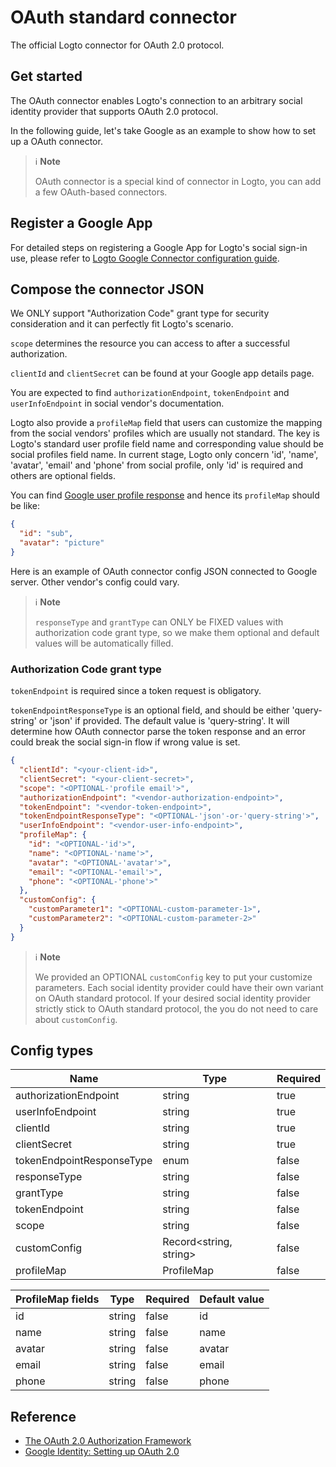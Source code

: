 # OAuth standard connector

The official Logto connector for OAuth 2.0 protocol.

## Get started

The OAuth connector enables Logto's connection to an arbitrary social identity provider that supports OAuth 2.0 protocol.

In the following guide, let's take Google as an example to show how to set up a OAuth connector.

> ℹ️ **Note**
> 
> OAuth connector is a special kind of connector in Logto, you can add a few OAuth-based connectors.

## Register a Google App

For detailed steps on registering a Google App for Logto's social sign-in use, please refer to [Logto Google Connector configuration guide](https://github.com/logto-io/connectors/tree/master/packages/connector-google#set-up-a-project-in-the-google-api-console).

## Compose the connector JSON

We ONLY support "Authorization Code" grant type for security consideration and it can perfectly fit Logto's scenario.

`scope` determines the resource you can access to after a successful authorization.

`clientId` and `clientSecret` can be found at your Google app details page.

You are expected to find `authorizationEndpoint`, `tokenEndpoint` and `userInfoEndpoint` in social vendor's documentation.

Logto also provide a `profileMap` field that users can customize the mapping from the social vendors' profiles which are usually not standard. The key is Logto's standard user profile field name and corresponding value should be social profiles field name. In current stage, Logto only concern 'id', 'name', 'avatar', 'email' and 'phone' from social profile, only 'id' is required and others are optional fields.

You can find [Google user profile response](https://developers.google.com/identity/openid-connect/openid-connect#an-id-tokens-payload) and hence its `profileMap` should be like:

```json
{
  "id": "sub",
  "avatar": "picture"
}
```

Here is an example of OAuth connector config JSON connected to Google server. Other vendor's config could vary.

> ℹ️ **Note**
> 
> `responseType` and `grantType` can ONLY be FIXED values with authorization code grant type, so we make them optional and default values will be automatically filled.

### Authorization Code grant type

`tokenEndpoint` is required since a token request is obligatory.

`tokenEndpointResponseType` is an optional field, and should be either 'query-string' or 'json' if provided. The default value is 'query-string'. It will determine how OAuth connector parse the token response and an error could break the social sign-in flow if wrong value is set.

```json
{
  "clientId": "<your-client-id>",
  "clientSecret": "<your-client-secret>",
  "scope": "<OPTIONAL-'profile email'>",
  "authorizationEndpoint": "<vendor-authorization-endpoint>",
  "tokenEndpoint": "<vendor-token-endpoint>",
  "tokenEndpointResponseType": "<OPTIONAL-'json'-or-'query-string'>",
  "userInfoEndpoint": "<vendor-user-info-endpoint>",
  "profileMap": {
    "id": "<OPTIONAL-'id'>",
    "name": "<OPTIONAL-'name'>",
    "avatar": "<OPTIONAL-'avatar'>",
    "email": "<OPTIONAL-'email'>",
    "phone": "<OPTIONAL-'phone'>"
  },
  "customConfig": {
    "customParameter1": "<OPTIONAL-custom-parameter-1>",
    "customParameter2": "<OPTIONAL-custom-parameter-2>"
  }
}
```

> ℹ️ **Note**
> 
> We provided an OPTIONAL `customConfig` key to put your customize parameters.
> Each social identity provider could have their own variant on OAuth standard protocol. If your desired social identity provider strictly stick to OAuth standard protocol, the you do not need to care about `customConfig`.


## Config types

| Name                      | Type                   | Required |
|---------------------------|------------------------|----------|
| authorizationEndpoint     | string                 | true     |
| userInfoEndpoint          | string                 | true     |
| clientId                  | string                 | true     |
| clientSecret              | string                 | true     |
| tokenEndpointResponseType | enum                   | false    |
| responseType              | string                 | false    |
| grantType                 | string                 | false    |
| tokenEndpoint             | string                 | false    |
| scope                     | string                 | false    |
| customConfig              | Record<string, string> | false    |
| profileMap                | ProfileMap             | false    |

| ProfileMap fields | Type   | Required | Default value |
|-------------------|--------|----------|---------------|
| id                | string | false    | id            |
| name              | string | false    | name          |
| avatar            | string | false    | avatar        |
| email             | string | false    | email         |
| phone             | string | false    | phone         |

## Reference

* [The OAuth 2.0 Authorization Framework](https://www.rfc-editor.org/rfc/rfc6749)
* [Google Identity: Setting up OAuth 2.0](https://developers.google.com/identity/protocols/oauth2/openid-connect#appsetup)
